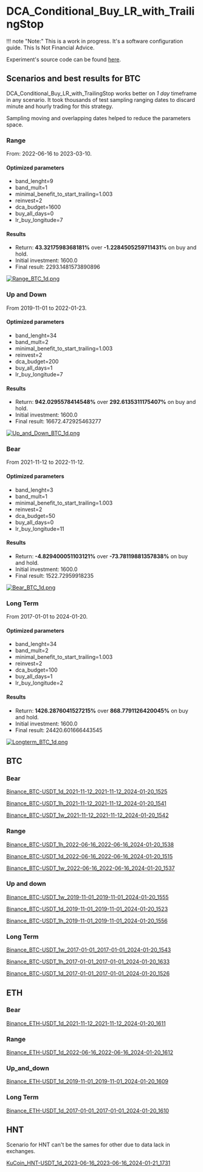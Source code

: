 # DCA_Conditional_Buy_LR_with_TrailingStop

!!! note "Note:" 
    This is a work in progress. It's a software configuration guide. This Is Not Financial Advice.

Experiment's source code can be found [here](https://github.com/Pasta-fantasia/backtesting_notebooks).

## Scenarios and best results for BTC

DCA_Conditional_Buy_LR_with_TrailingStop works better on _1 day_ timeframe in any scenario. It took thousands of test sampling ranging dates to discard minute and hourly trading for this strategy.

Sampling moving and overlapping dates helped to reduce the parameters space.  

### Range

From: 2022-06-16 to 2023-03-10.

#### Optimized parameters

- band_lenght=9
- band_mult=1
- minimal_benefit_to_start_trailing=1.003
- reinvest=2
- dca_budget=1600
- buy_all_days=0
- lr_buy_longitude=7

#### Results

- Return: **43.3217598368181%** over **-1.2284505259711431%** on buy and hold.
- Initial investment: 1600.0
- Final result: 2293.1481573890896

[![Range_BTC_1d.png](scenarios/Range_BTC_1d.png)](/03_strategies/DCA_Conditional_Buy_LR_with_TrailingStop/Range/Binance_BTC-USDT_1d_2022-06-16_2022-06-16_2024-01-20_1515/bt_interactive_plot.html)


### Up and Down

From 2019-11-01 to 2022-01-23.

#### Optimized parameters

- band_lenght=34
- band_mult=2
- minimal_benefit_to_start_trailing=1.003
- reinvest=2
- dca_budget=200
- buy_all_days=1
- lr_buy_longitude=7

#### Results

- Return: **942.0295578414548%** over **292.6135311175407%** on buy and hold.
- Initial investment: 1600.0
- Final result: 16672.472925463277

[![Up_and_Down_BTC_1d.png](scenarios/Up_and_Down_BTC_1d.png)](/03_strategies/DCA_Conditional_Buy_LR_with_TrailingStop/Up_and_down/Binance_BTC-USDT_1d_2019-11-01_2019-11-01_2024-01-20_1523/bt_interactive_plot.html)

### Bear

From 2021-11-12 to 2022-11-12.

#### Optimized parameters

- band_lenght=3
- band_mult=1
- minimal_benefit_to_start_trailing=1.003
- reinvest=2
- dca_budget=50
- buy_all_days=0
- lr_buy_longitude=11

#### Results

- Return: **-4.829400051103121%** over **-73.78119881357838%** on buy and hold.
- Initial investment: 1600.0
- Final result: 1522.72959918235

[![Bear_BTC_1d.png](scenarios/Bear_BTC_1d.png)](/03_strategies/DCA_Conditional_Buy_LR_with_TrailingStop/Bear/Binance_BTC-USDT_1d_2021-11-12_2021-11-12_2024-01-20_1525/bt_interactive_plot.html)


### Long Term

From 2017-01-01 to 2024-01-20.

#### Optimized parameters

- band_lenght=34
- band_mult=2
- minimal_benefit_to_start_trailing=1.003
- reinvest=2
- dca_budget=100
- buy_all_days=1
- lr_buy_longitude=2

#### Results

- Return: **1426.2876041527215%** over **868.7791126420045%** on buy and hold.
- Initial investment: 1600.0
- Final result: 24420.601666443545

[![Longterm_BTC_1d.png](scenarios/Longterm_BTC_1d.png)](/03_strategies/DCA_Conditional_Buy_LR_with_TrailingStop/LongTerm/Binance_BTC-USDT_1d_2017-01-01_2017-01-01_2024-01-20_1526/bt_interactive_plot.html)



## BTC

### Bear

[Binance_BTC-USDT_1d_2021-11-12_2021-11-12_2024-01-20_1525](Bear/Binance_BTC-USDT_1d/index.md)

[Binance_BTC-USDT_1h_2021-11-12_2021-11-12_2024-01-20_1541](Bear/Binance_BTC-USDT_1h_2021-11-12_2021-11-12_2024-01-20_1541/index.md)

[Binance_BTC-USDT_1w_2021-11-12_2021-11-12_2024-01-20_1542](Bear/Binance_BTC-USDT_1w/index.md)

### Range

[Binance_BTC-USDT_1h_2022-06-16_2022-06-16_2024-01-20_1538](Range/Binance_BTC-USDT_1h_2022-06-16_2022-06-16_2024-01-20_1538/index.md)

[Binance_BTC-USDT_1d_2022-06-16_2022-06-16_2024-01-20_1515](Range/Binance_BTC-USDT_1d_2022-06-16_2022-06-16_2024-01-20_1515/index.md)

[Binance_BTC-USDT_1w_2022-06-16_2022-06-16_2024-01-20_1537](Range/Binance_BTC-USDT_1w_2022-06-16_2022-06-16_2024-01-20_1537/index.md)

### Up and down

[Binance_BTC-USDT_1w_2019-11-01_2019-11-01_2024-01-20_1555](Up_and_down/Binance_BTC-USDT_1w_2019-11-01_2019-11-01_2024-01-20_1555/index.md)

[Binance_BTC-USDT_1d_2019-11-01_2019-11-01_2024-01-20_1523](Up_and_down/Binance_BTC-USDT_1d_2019-11-01_2019-11-01_2024-01-20_1523/index.md)

[Binance_BTC-USDT_1h_2019-11-01_2019-11-01_2024-01-20_1556](Up_and_down/Binance_BTC-USDT_1h_2019-11-01_2019-11-01_2024-01-20_1556/index.md)

### Long Term

[Binance_BTC-USDT_1w_2017-01-01_2017-01-01_2024-01-20_1543](LongTerm/Binance_BTC-USDT_1w_2017-01-01_2017-01-01_2024-01-20_1543/index.md)

[Binance_BTC-USDT_1h_2017-01-01_2017-01-01_2024-01-20_1633](LongTerm/Binance_BTC-USDT_1h_2017-01-01_2017-01-01_2024-01-20_1633/index.md)

[Binance_BTC-USDT_1d_2017-01-01_2017-01-01_2024-01-20_1526](LongTerm/Binance_BTC-USDT_1d_2017-01-01_2017-01-01_2024-01-20_1526/index.md)


## ETH

### Bear

[Binance_ETH-USDT_1d_2021-11-12_2021-11-12_2024-01-20_1611](Bear/Binance_ETH-USDT_1d_2021-11-12_2021-11-12_2024-01-20_1611/index.md)

### Range

[Binance_ETH-USDT_1d_2022-06-16_2022-06-16_2024-01-20_1612](Range/Binance_ETH-USDT_1d_2022-06-16_2022-06-16_2024-01-20_1612/index.md)

### Up_and_down

[Binance_ETH-USDT_1d_2019-11-01_2019-11-01_2024-01-20_1609](Up_and_down/Binance_ETH-USDT_1d_2019-11-01_2019-11-01_2024-01-20_1609/index.md)

### Long Term
[Binance_ETH-USDT_1d_2017-01-01_2017-01-01_2024-01-20_1610](LongTerm/Binance_ETH-USDT_1d_2017-01-01_2017-01-01_2024-01-20_1610/index.md)

## HNT

Scenario for HNT can't be the sames for other due to data lack in exchanges.

[KuCoin_HNT-USDT_1d_2023-06-16_2023-06-16_2024-01-21_1731](HNT/KuCoin_HNT-USDT_1d_2023-06-16_2023-06-16_2024-01-21_1731/index.md)
